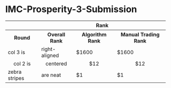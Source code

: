 # IMC-Prosperity-3-Submission

<table>
    <tr>
        <th></th>
        <th colspan="3">Rank</th>
    </tr>
    <tr>
        <th>Round</th>
        <th>Overall Rank</th>
        <th>Algorithm Rank</th>
        <th>Manual Trading Rank</th>
    </tr>
    <tr>
        <td>col 3 is</td>
        <td>right-aligned</td>
        <td>$1600</td>
        <td>$1600</td>
    </tr>
    <tr>
        <td align="center">col 2 is</td>
        <td align="center">centered</td>
        <td align="center">$12</td>
        <td align="center">$12</td>
    </tr>
    <tr>
        <td>zebra stripes</td>
        <td>are neat</td>
        <td>$1</td>
        <td>$1</td>
    </tr>
</table>
